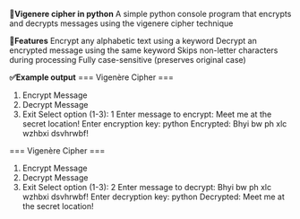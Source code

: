 **🔐Vigenere cipher in python**
A simple python console program that encrypts and decrypts messages using the vigenere cipher technique



**📌Features**
Encrypt any alphabetic text using a keyword
Decrypt an encrypted message using the same keyword
Skips non-letter characters during processing
Fully case-sensitive (preserves original case)


**✅Example output**
=== Vigenère Cipher ===
1. Encrypt Message
2. Decrypt Message
3. Exit
Select option (1-3): 1
Enter message to encrypt: Meet me at the secret location!
Enter encryption key: python
Encrypted: Bhyi bw ph xlc wzhbxi dsvhrwbf!

=== Vigenère Cipher ===
1. Encrypt Message
2. Decrypt Message
3. Exit
Select option (1-3): 2
Enter message to decrypt: Bhyi bw ph xlc wzhbxi dsvhrwbf!
Enter decryption key: python
Decrypted: Meet me at the secret location!

